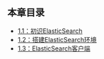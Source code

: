 ## 本章目录
* [1.1：初识ElasticSearch](elastic_search_intro.md)
* [1.2：搭建ElasticSearch环境](install_elastic_search.md)
* [1.3：ElasticSearch客户端](elastic_search_client.md)